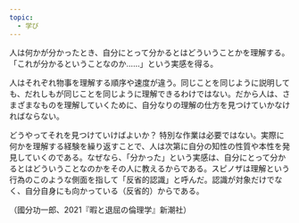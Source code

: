 ```yaml
---
topic:
  - 学び
---
```

人は何かが分かったとき、自分にとって分かるとはどういうことかを理解する。「これが分かるということなのか……」という実感を得る。

人はそれぞれ物事を理解する順序や速度が違う。同じことを同じように説明しても、だれしもが同じことを同じように理解できるわけではない。だから人は、さまざまなものを理解していくために、自分なりの理解の仕方を見つけていかなければならない。

どうやってそれを見つけていけばよいか？ 特別な作業は必要ではない。実際に何かを理解する経験を繰り返すことで、人は次第に自分の知性の性質や本性を発見していくのである。なぜなら、「分かった」という実感は、自分にとって分かるとはどういうことなのかをその人に教えるからである。スピノザは理解という行為のこのような側面を指して「反省的認識」と呼んだ。認識が対象だけでなく、自分自身にも向かっている（反省的）からである。

（國分功一郎、2021『暇と退屈の倫理学』新潮社）